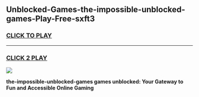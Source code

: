 
## Unblocked-Games-the-impossible-unblocked-games-Play-Free-sxft3
<h3>
<a href="https://premium76.site?title=the-impossible-unblocked-games&ref=18A">CLICK TO PLAY</a></h3>
<hr>

<h3>
<a href="https://premium76.site?title=the-impossible-unblocked-games&ref=18A">CLICK 2 PLAY</a>
  
</h3>

<a href="https://premium76.site?title=the-impossible-unblocked-games&ref=18A"><img src="https://clearcache.store/games.png"></a>


**the-impossible-unblocked-games games unblocked: Your Gateway to Fun and Accessible Online Gaming**
